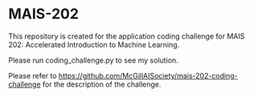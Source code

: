 # MAIS-202
This repository is created for the application coding challenge for MAIS 202: Accelerated Introduction to Machine Learning.

Please run coding_challenge.py to see my solution.

Please refer to https://github.com/McGillAISociety/mais-202-coding-challenge for the description of the challenge.
